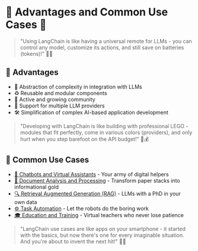 # 💪 Advantages and Common Use Cases 🌟

> "Using LangChain is like having a universal remote for LLMs - you can control any model, customize its actions, and still save on batteries (tokens)!" 📱✨

## 🚀 Advantages
- 🧩 Abstraction of complexity in integration with LLMs
- ♻️ Reusable and modular components
- 👥 Active and growing community
- 🔄 Support for multiple LLM providers
- 🛠️ Simplification of complex AI-based application development

> "Developing with LangChain is like building with professional LEGO - modules that fit perfectly, come in various colors (providers), and only hurt when you step barefoot on the API budget!" 🧱💰

## 🎯 Common Use Cases

- [🤖 Chatbots and Virtual Assistants](./chatbots.md) - Your army of digital helpers
- [📄 Document Analysis and Processing](./documents.md) - Transform paper stacks into informational gold
- [🔍 Retrieval Augmented Generation (RAG)](./rag.md) - LLMs with a PhD in your own data
- [⚙️ Task Automation](./automation.md) - Let the robots do the boring work
- [🎓 Education and Training](./education.md) - Virtual teachers who never lose patience

> "LangChain use cases are like apps on your smartphone - it started with the basics, but now there's one for every imaginable situation. And you're about to invent the next hit!" 📱💡